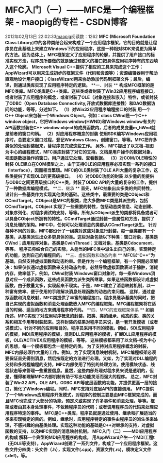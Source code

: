# MFC入门（一）——MFC是一个编程框架 - maopig的专栏 - CSDN博客
2012年02月13日 22:02:33[maopig](https://me.csdn.net/maopig)阅读数：1262
**MFC (Microsoft Foundation Class Library)中的各种类结合起来构成了一个应用程序框架，它的目的就是让程序员在此基础上来建立Windows下的应用程序，这是一种相对SDK来说更为简单的方法。因为总体上，MFC框架定义了应用程序的轮廓，并提供了用户接口的标准实现方法，程序员所要做的就是通过预定义的接口把具体应用程序特有的东西填入这个轮廓。**
**Microsoft Visual C++提供了相应的工具来完成这个工作：AppWizard可以用来生成初步的框架文件（代码和资源等）；资源编辑器用于帮助直观地设计用户接口；ClassWizard用来协助添加代码到框架文件；最后，编译，则通过类库实现了应用程序特定的逻辑。**
**一、封装 **
**构成MFC框架的是MFC类库。MFC类库是C++类库。这些类或者封装了Win32应用程序编程接口，或者封装了应用程序的概念，或者封装了OLE（对象连接和嵌入）特性，或者封装了ODBC（Open Database Connectivity,开放式数据库连接性）和DAO数据访问的功能，等等，分述如下。**
**（1）对Win32应用程序编程接口的封装**
**用一个C++ Object来包装一个Windows Object。例如：class CWnd是一个C++ window object，它把Windows window(HWND)和Windows window有关的API函数封装在C++ window object的成员函数内，后者的成员变量m_hWnd就是前者的窗口句柄。**
**（2）对应用程序概念的封装**
**使用SDK编写Windows应用程序时，总要定义窗口过程，登记Windows Class，创建窗口，等等。MFC把许多类似的处理封装起来，替程序员完成这些工作。**
**另外，MFC提出了以文档-视图为中心的编程模式，MFC类库封装了对它的支持。文档是用户操作的数据对象，视图是数据操作的窗口，用户通过它处理、查看数据。**
**（3）对COM/OLE特性的封装**
**OLE建立在COM模型之上，由于支持OLE的应用程序必须实现一系列的接口（Interface），因而相当繁琐。MFC的OLE类封装了OLE API大量的复杂工作，这些类提供了实现OLE的更高级接口。**
**（4）对ODBC功能的封装**
**以少量的能提供与ODBC之间更高级接口的C++类，封装了ODBC API的大量的复杂的工作，提供了一种数据库编程模式。**
**二、继承 **
**首先，MFC抽象出众多类的共同特性，设计出一些基类作为实现其他类的基础。这些类中，最重要的类是CObject和CCmdTarget。CObject是MFC的根类，绝大多数MFC类是其派生的，包括CCmdTarget。CObject 实现了一些重要的特性，包括动态类信息、动态创建、对象序列化、对程序调试的支持，等等。所有从CObject派生的类都将具备或者可以具备CObject所拥有的特性。CCmdTarget通过封装一些属性和方法，提供了消息处理的架构。MFC中，任何可以处理消息的类都从CCmdTarget派生。**
**针对每种不同的对象，MFC都设计了一组类对这些对象进行封装，每一组类都有一个基类，从基类派生出众多更具体的类。这些对象包括以下种类：窗口对象，基类是CWnd；应用程序对象，基类是CwinThread；文档对象，基类是Cdocument，等等。**
**程序员将结合自己的实际，从适当的MFC类中派生出自己的类，实现特定的功能，达到自己的编程目的。**
**三、虚拟函数和动态约束 **
**MFC以“C++”为基础，自然支持虚拟函数和动态约束。但是作为一个编程框架，有一个问题必须解决：如果仅仅通过虚拟函数来支持动态约束，必然导致虚拟函数表过于臃肿，消耗内存，效率低下。例如，CWnd封装 Windows窗口对象时，每一条Windows消息对应一个成员函数，这些成员函数为派生类所继承。如果这些函数都设计成虚拟函数，由于数量太多，实现起来不现实。于是，MFC建立了消息映射机制，以一种富有效率、便于使用的手段解决消息处理函数的动态约束问题。**
**这样，通过虚拟函数和消息映射，MFC类提供了丰富的编程接口。程序员继承基类的同时，把自己实现的虚拟函数和消息处理函数嵌入MFC的编程框架。MFC编程框架将在适当的时候、适当的地方来调用程序的代码。**
**四、MFC的宏观框架体系 **
**如前所述，MFC实现了对应用程序概念的封装，把类、类的继承、动态约束、类的关系和相互作用等封装起来。这样封装的结果对程序员来说，是一套开发模板（或者说模式）。针对不同的应用和目的，程序员采用不同的模板。例如，SDI应用程序的模板，MDI应用程序的模板，规则DLL应用程序的模板，扩展DLL应用程序的模板，OLE/ACTIVEX应用程序的模板，等等。**
**这些模板都采用了以文档-视为中心的思想，每一个模板都包含一组特定的类。**
**为了支持对应用程序概念的封装，MFC内部必须作大量的工作。例如，为了实现消息映射机制，MFC编程框架必须要保证首先得到消息，然后按既定的方法进行处理。又如，为了实现对DLL编程的支持和多线程编程的支持，MFC内部使用了特别的处理方法，使用模块状态、线程状态等来管理一些重要信息。虽然，这些内部处理对程序员来说是透明的，但是，懂得和理解MFC内部机制有助于写出功能灵活而强大的程序。**
**总之，MFC封装了Win32 API，OLE API，ODBC API等底层函数的功能，并提供更高一层的接口，简化了Windows编程。同时，MFC支持对底层API的直接调用。**
**MFC提供了一个Windows应用程序开发模式，对程序的控制主要是由MFC框架完成的，而且MFC也完成了大部分的功能，预定义或实现了许多事件和消息处理，等等。框架或者由其本身处理事件，不依赖程序员的代码；或者调用程序员的代码来处理应用程序特定的事件。**
**MFC是C++类库，程序员就是通过使用、继承和扩展适当的类来实现特定的目的。例如，继承时，应用程序特定的事件由程序员的派生类来处理，不感兴趣的由基类处理。实现这种功能的基础是C++对继承的支持，对虚拟函数的支持，以及MFC实现的消息映射机制。**
**MFC入门（二）——MDI应用程序的构成**
**解释一个典型的MDI应用程序的构成。**
**用AppWizard产生一个MDI工程t（无OLE等支持），AppWizard创建了一系列文件，构成了一个应用程序框架。这些文件分四类：头文件（.h），实现文件(.cpp)，资源文件(.rc)，模块定义文件(.def)，等。**
